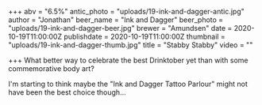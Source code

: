 +++
abv = "6.5%"
antic_photo = "uploads/19-ink-and-dagger-antic.jpg"
author = "Jonathan"
beer_name = "Ink and Dagger"
beer_photo = "uploads/19-ink-and-dagger-beer.jpg"
brewer = "Amundsen"
date = 2020-10-19T11:00:00Z
publishdate = 2020-10-19T11:00:00Z
thumbnail = "uploads/19-ink-and-dagger-thumb.jpg"
title = "Stabby Stabby"
video = ""

+++
What better way to celebrate the best Drinktober yet than with some commemorative body art?

I'm starting to think maybe the "Ink and Dagger Tattoo Parlour" might not have been the best choice though...